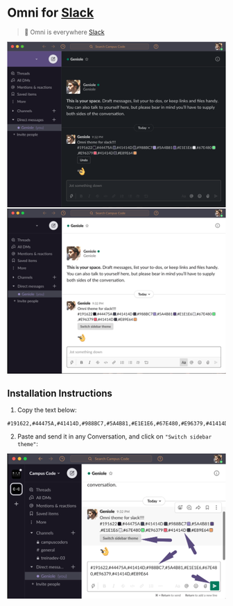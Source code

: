 # Omni for [Slack](https://slack.com)

> 🎨 Omni is everywhere [Slack](https://slack.com)

![Screenshot](.github/slack_dark.png)
![Screenshot](.github/slack_light.png)

## Installation Instructions

1.  Copy the text below:

```
#191622,#44475A,#41414D,#988BC7,#5A4B81,#E1E1E6,#67E480,#E96379,#41414D,#E89E64
```

2.  Paste and send it in any Conversation, and click on `"Switch sidebar theme"`:

![Screenshot](.github/install.png)
